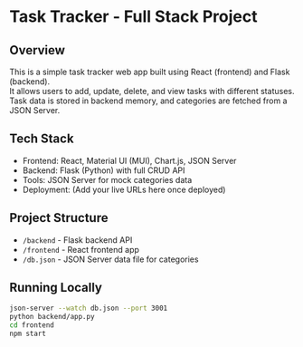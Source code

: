 # Task Tracker - Full Stack Project

## Overview
This is a simple task tracker web app built using React (frontend) and Flask (backend).  
It allows users to add, update, delete, and view tasks with different statuses.  
Task data is stored in backend memory, and categories are fetched from a JSON Server.

## Tech Stack
- Frontend: React, Material UI (MUI), Chart.js, JSON Server  
- Backend: Flask (Python) with full CRUD API  
- Tools: JSON Server for mock categories data  
- Deployment: (Add your live URLs here once deployed)

## Project Structure
- `/backend` - Flask backend API  
- `/frontend` - React frontend app  
- `/db.json` - JSON Server data file for categories

## Running Locally

```bash
json-server --watch db.json --port 3001
python backend/app.py
cd frontend
npm start
```
